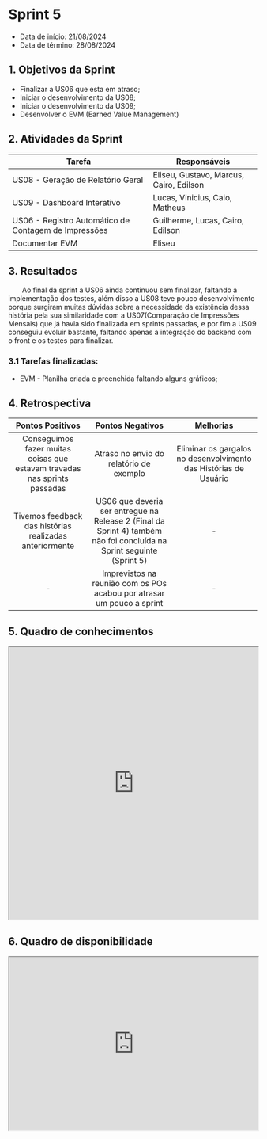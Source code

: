# Sprint 5


- Data de início: 21/08/2024
- Data de término: 28/08/2024


## 1. Objetivos da Sprint


- Finalizar a US06 que esta em atraso;
- Iniciar o desenvolvimento da US08;
- Iniciar o desenvolvimento da US09;
- Desenvolver o EVM (Earned Value Management)


## 2. Atividades da Sprint
| Tarefa | Responsáveis |
|---|---|
| US08 - Geração de Relatório Geral | Eliseu, Gustavo, Marcus, Cairo, Edilson |
| US09 - Dashboard Interativo | Lucas, Vinicius, Caio, Matheus |
| US06 - Registro Automático de Contagem de Impressões | Guilherme, Lucas, Cairo, Edilson |
| Documentar EVM | Eliseu


## 3. Resultados


&emsp;&emsp;Ao final da sprint a US06 ainda continuou sem finalizar, faltando a implementação dos testes, além disso a US08 teve pouco desenvolvimento porque surgiram muitas dúvidas sobre a necessidade da existência dessa história pela sua similaridade com a US07(Comparação de Impressões Mensais) que já havia sido finalizada em sprints passadas, e por fim a US09 conseguiu evoluir bastante, faltando apenas a integração do backend com o front e os testes para finalizar.


### 3.1 Tarefas finalizadas:


- EVM - Planilha criada e preenchida faltando alguns gráficos;


## 4. Retrospectiva


| Pontos Positivos | Pontos Negativos | Melhorias |
| :---: | :---: | :---: |
| Conseguimos fazer muitas coisas que estavam travadas nas sprints passadas | Atraso no envio do relatório de exemplo | Eliminar os gargalos no desenvolvimento das Histórias de Usuário |
| Tivemos feedback das histórias realizadas anteriormente | US06 que deveria ser entregue na Release 2 (Final da Sprint 4) também não foi concluída na Sprint seguinte (Sprint 5) | - |
| - | Imprevistos na reunião com os POs acabou por atrasar um pouco a sprint | - |

## 5. Quadro de conhecimentos

<iframe src="https://docs.google.com/spreadsheets/d/e/2PACX-1vQ-SgjjJfLvsJkXyf9-WRJzc3OlcgfJre9sidN62LP00_qVo15uq8uSCnvgLlrBTtkIcAuv4sb2j1xk/pubhtml?gid=87862755&single=true"
width="100%" height="550"></iframe>

## 6. Quadro de disponibilidade

<iframe src="https://docs.google.com/spreadsheets/d/e/2PACX-1vQ-SgjjJfLvsJkXyf9-WRJzc3OlcgfJre9sidN62LP00_qVo15uq8uSCnvgLlrBTtkIcAuv4sb2j1xk/pubhtml?gid=2064099590&single=true"
width="100%" height="350"></iframe>
